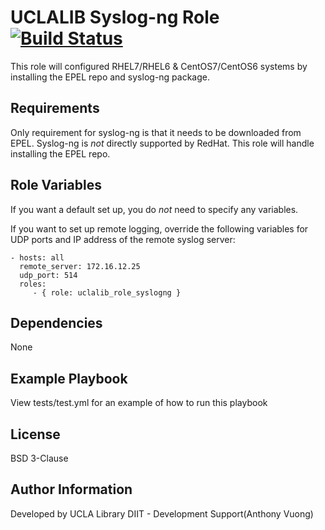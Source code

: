 UCLALIB Syslog-ng Role[![Build Status](https://travis-ci.org/avu0ng/uclalib_role_syslogng.svg?branch=master)](https://travis-ci.org/avu0ng/uclalib_role_syslogng)
=========

This role will configured RHEL7/RHEL6 & CentOS7/CentOS6 systems by installing the EPEL repo and syslog-ng package.

Requirements
------------
Only requirement for syslog-ng is that it needs to be downloaded from EPEL. Syslog-ng is *not* directly supported by RedHat. This role will handle installing the EPEL repo.

Role Variables
--------------
If you want a default set up, you do *not* need to specify any variables.

If you want to set up remote logging, override the following variables for UDP ports and IP address of the remote syslog server:

    - hosts: all
      remote_server: 172.16.12.25
      udp_port: 514
      roles:
         - { role: uclalib_role_syslogng }


Dependencies
------------
None

Example Playbook
----------------
View tests/test.yml for an example of how to run this playbook

License
-------

BSD 3-Clause

Author Information
------------------
Developed by UCLA Library DIIT - Development Support(Anthony Vuong)
